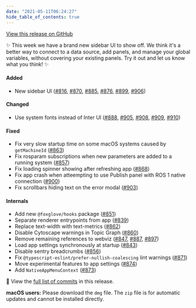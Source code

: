```yaml
---
date: "2021-05-11T06:24:27"
hide_table_of_contents: true
---
```

[View this release on GitHub](https://github.com/foxglove/studio/releases/tag/v0.8.0)

✨ This week we have a brand new sidebar UI to show off. We think it's a better way to connect to a data source, add panels, and manage your global variables, without covering your existing panels. Try it out and let us know what you think! ✨

#### Added

- New sidebar UI ([#816](https://github.com/foxglove/studio/pull/816), [#870](https://github.com/foxglove/studio/pull/870), [#885](https://github.com/foxglove/studio/pull/885), [#876](https://github.com/foxglove/studio/pull/876), [#899](https://github.com/foxglove/studio/pull/899), [#906](https://github.com/foxglove/studio/pull/906))

#### Changed

- Use system fonts instead of Inter UI ([#888](https://github.com/foxglove/studio/pull/888), [#905](https://github.com/foxglove/studio/pull/905), [#908](https://github.com/foxglove/studio/pull/908), [#909](https://github.com/foxglove/studio/pull/909), [#910](https://github.com/foxglove/studio/pull/910))

#### Fixed

- Fix very slow startup time on some macOS systems caused by `getMachineId` ([#863](https://github.com/foxglove/studio/pull/863))
- Fix rosparam subscriptions when new parameters are added to a running system ([#857](https://github.com/foxglove/studio/pull/857))
- Fix loading spinner showing after refreshing app ([#868](https://github.com/foxglove/studio/pull/868))
- Fix app crash when atteempting to use Publish panel with ROS 1 native connection ([#900](https://github.com/foxglove/studio/pull/900))
- Fix scrollbars hiding text on the error modal ([#903](https://github.com/foxglove/studio/pull/903))

#### Internals

- Add new `@foxglove/hooks` package ([#851](https://github.com/foxglove/studio/pull/851))
- Separate renderer entrypoints from app ([#839](https://github.com/foxglove/studio/pull/839))
- Replace text-width with text-metrics ([#862](https://github.com/foxglove/studio/pull/862))
- Disable Cytoscape warnings in Topic Graph ([#860](https://github.com/foxglove/studio/pull/860))
- Remove remaining references to webviz ([#847](https://github.com/foxglove/studio/pull/847), [#887](https://github.com/foxglove/studio/pull/887), [#897](https://github.com/foxglove/studio/pull/897))
- Load app settings synchronously at startup ([#843](https://github.com/foxglove/studio/pull/843))
- Disable sentry breadcrumbs ([#856](https://github.com/foxglove/studio/pull/856))
- Fix `@typescript-eslint/prefer-nullish-coalescing` lint warnings ([#871](https://github.com/foxglove/studio/pull/871))
- Move experimental features to app settings ([#874](https://github.com/foxglove/studio/pull/874))
- Add `NativeAppMenuContext` ([#873](https://github.com/foxglove/studio/pull/873))

👀 View the [full list of commits](https://github.com/foxglove/studio/compare/v0.7.0...v0.8.0) in this release.

**macOS users:** Please download the `dmg` file. The `zip` file is for automatic updates and cannot be installed directly.